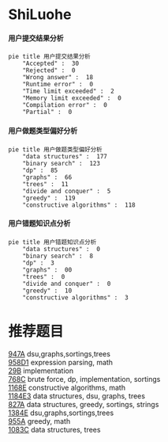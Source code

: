 # ShiLuohe

<!-- tabs:start -->



#### **用户提交结果分析**

```mermaid
pie title 用户提交结果分析
    "Accepted" :  30
    "Rejected" :  0
    "Wrong answer" :  18
    "Runtime error" :  0
    "Time limit exceeded" :  2
    "Memory limit exceeded" :  0
    "Compilation error" :  0
    "Partial" :  0
```

#### **用户做题类型偏好分析**

```mermaid
pie title 用户做题类型偏好分析
    "data structures" :  177
    "binary search" :  123
    "dp" :  85
    "graphs" :  66
    "trees" :  11
    "divide and conquer" :  5
    "greedy" :  119
    "constructive algorithms" :  118
```
#### **用户错题知识点分析**

```mermaid
pie title 用户错题知识点分析
    "data structures" :  0
    "binary search" :  8
    "dp" :  3
    "graphs" :  00
    "trees" :  0
    "divide and conquer" :  0
    "greedy" :  10
    "constructive algorithms" :  3
```



<!-- tabs:end -->
# 推荐题目
[947A](https://codeforces.com/contest/947/problem/A)		dsu,graphs,sortings,trees		  
[958D1](https://codeforces.com/contest/958D/problem/1)		expression parsing,
                        math		  
[29B](https://codeforces.com/contest/29/problem/B)		implementation		  
[768C](https://codeforces.com/contest/768/problem/C)		brute force,
                        dp,
                        implementation,
                        sortings		  
[1168E](https://codeforces.com/contest/1168/problem/E)		constructive algorithms,
                        math		  
[1184E3](https://codeforces.com/contest/1184E/problem/3)		data structures,
                        dsu,
                        graphs,
                        trees		  
[827A](https://codeforces.com/contest/827/problem/A)		data structures,
                        greedy,
                        sortings,
                        strings		  
[1384E](https://codeforces.com/contest/1384/problem/E)		dsu,graphs,sortings,trees		  
[955A](https://codeforces.com/contest/955/problem/A)		greedy,
                        math		  
[1083C](https://codeforces.com/contest/1083/problem/C)		data structures,
                        trees		  
